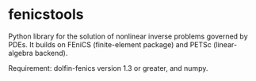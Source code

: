 fenicstools
===========

Python library for the solution of nonlinear inverse problems governed by PDEs.
It builds on FEniCS (finite-element package) and PETSc (linear-algebra backend).

Requirement: dolfin-fenics version 1.3 or greater, and numpy.
